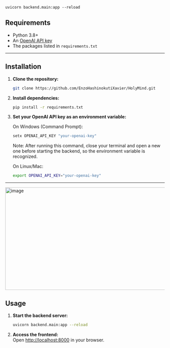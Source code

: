```
uvicorn backend.main:app --reload
```


## Requirements

- Python 3.8+
- An [OpenAI API key](https://platform.openai.com/)
- The packages listed in `requirements.txt`

---

## Installation

1. **Clone the repository:**
   ```sh
   git clone https://github.com/EnzoHashinokutiXavier/HolyMind.git
   ```

2. **Install dependencies:**
   ```sh
   pip install -r requirements.txt
   ```

3. **Set your OpenAI API key as an environment variable:**

   On Windows (Command Prompt):
   ```sh
   setx OPENAI_API_KEY "your-openai-key"
   ```
   Note: After running this command, close your terminal and open a new one before starting the backend, so the environment variable is recognized.
   
   On Linux/Mac:
   ```sh
   export OPENAI_API_KEY="your-openai-key"
   ```

---

<img width="1098" height="323" alt="image" src="https://github.com/user-attachments/assets/818dcff7-7f56-40cd-9e84-8cd1d4b69ccd" />


## Usage

1. **Start the backend server:**
   ```sh
   uvicorn backend.main:app --reload
   ```

2. **Access the frontend:**  
   Open [http://localhost:8000](http://localhost:8000) in your browser.
